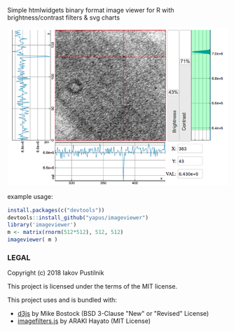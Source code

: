 Simple htmlwidgets binary format image viewer for R with brightness/contrast filters & svg charts

![imageviewer example](https://github.com/yapus/imageviewer/raw/gh_pages/images/imageviewer_example.png)

example usage:
```R
install.packages(c("devtools"))
devtools::install_github("yapus/imageviewer")
library('imageviewer')
m <- matrix(rnorm(512*512), 512, 512)
imageviewer( m )
```


### LEGAL
Copyright (c) 2018 Iakov Pustilnik

This project is licensed under the terms of the MIT license.

This project uses and is bundled with:
* [d3js](https://github.com/d3/d3) by Mike Bostock (BSD 3-Clause "New" or "Revised" License)
* [imagefilters.js](https://github.com/arahaya/ImageFilters.js) by ARAKI Hayato (MIT License)

